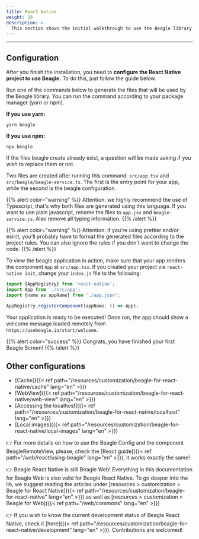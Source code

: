 ```yaml
---
title: React Native
weight: 28
description: >-
  This section shows the initial walkthrough to use the Beagle library in React Native projects.
---
```


---

## **Configuration**

After you finish the installation, you need to **configure the React Native project to use Beagle.**
To do this, just follow the guide below.

Run one of the commands below to generate the files that will be used by the Beagle library. You can
run the command according to your package manager (yarn or npm).

**If you use yarn:**
```text
yarn beagle
```

**If you use npm:**
```text
npx beagle
```

If the files beagle create already exist, a question will be made asking if you wish to replace
them or not.

Two files are created after running this command: `src/app.tsx` and
`src/beagle/beagle-service.ts`. The first is the entry point for your app, while the second is
the beagle configuration.

{{% alert color="warning" %}}
Attention: we highly recommend the use of Typescript, that's why both files are generated using
this language. If you want to use plain javascript, rename the files to `app.jsx` and
`beagle-service.js`. Also remove all typing information.
{{% /alert %}}

{{% alert color="warning" %}}
Attention: if you're using prettier and/or eslint, you'll probably have to format the generated
files according to the project rules. You can also ignore the rules if you don't want to change
the code.
{{% /alert %}}

To view the beagle application in action, make sure that your app renders the component `App` at
`src/app.tsx`. If you created your project via `react-native init`, change your `index.js` file to
the following:

```javascript
import {AppRegistry} from 'react-native';
import App from './src/app';
import {name as appName} from './app.json';

AppRegistry.registerComponent(appName, () => App);
```

Your application is ready to be executed! Once run, the app should show a welcome message loaded
remotely from `https://usebeagle.io/start/welcome`.

{{% alert color="success" %}}
Congrats, you have finished your first Beagle Screen!
{{% /alert %}}

## Other configurations

- [Cache]({{< ref path="/resources/customization/beagle-for-react-native/cache" lang="en" >}})
- [WebView]({{< ref path="/resources/customization/beagle-for-react-native/web-view" lang="en" >}})
- [Accessing the localhost]({{< ref path="/resources/customization/beagle-for-react-native/localhost" lang="en" >}})
- [Local images]({{< ref path="/resources/customization/beagle-for-react-native/local-images" lang="en" >}})

👉 For more details on how to use the Beagle Config and the component BeagleRemoteView, please,
check the [React guide]({{< ref path="/web/react/using-beagle" lang="en" >}}), it works
exactly the same!

👉 Beagle React Native is still Beagle Web! Everything in this documentation for Beagle Web is also
valid for Beagle React Native. To go deeper into the lib, we suggest reading the articles under
[resources > customization > Beagle for React Native]({{< ref path="/resources/customization/beagle-for-react-native" lang="en" >}})
as well as
[resources > customization > Beagle for Web]({{< ref path="/web/commons" lang="en" >}})

👉 If you wish to know the current development status of Beagle React Native, check it
[here]({{< ref path="/resources/customization/beagle-for-react-native/development" lang="en" >}}).
Contributions are welcomed!
